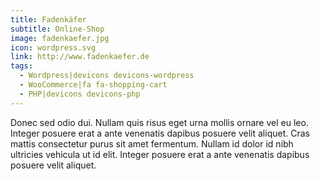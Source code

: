 ```yaml
---
title: Fadenkäfer
subtitle: Online-Shop
image: fadenkaefer.jpg
icon: wordpress.svg
link: http://www.fadenkaefer.de
tags:
  - Wordpress|devicons devicons-wordpress
  - WooCommerce|fa fa-shopping-cart
  - PHP|devicons devicons-php
---
```


Donec sed odio dui. Nullam quis risus eget urna mollis ornare vel eu leo. Integer posuere erat a ante venenatis dapibus posuere velit aliquet. Cras mattis consectetur purus sit amet fermentum. Nullam id dolor id nibh ultricies vehicula ut id elit. Integer posuere erat a ante venenatis dapibus posuere velit aliquet.
